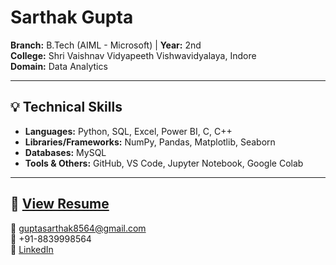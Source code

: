 # Sarthak Gupta

**Branch:** B.Tech (AIML - Microsoft) | **Year:** 2nd  
**College:** Shri Vaishnav Vidyapeeth Vishwavidyalaya, Indore  
**Domain:** Data Analytics

---

## 💡 Technical Skills  
- **Languages:** Python, SQL, Excel, Power BI, C, C++  
- **Libraries/Frameworks:** NumPy, Pandas, Matplotlib, Seaborn  
- **Databases:** MySQL  
- **Tools & Others:** GitHub, VS Code, Jupyter Notebook, Google Colab

---

## 📄 [View Resume](../../resumes/data-analytics/Sarthak-Gupta-Resume.pdf)

📧 guptasarthak8564@gmail.com  
📱 +91-8839998564  
🔗 [LinkedIn](https://www.linkedin.com/in/SarthakGupta)
